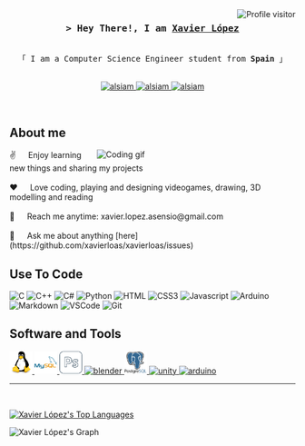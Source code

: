 

<a href="https://komarev.com/ghpvc/?username=xavierloas">
  <img align="right" src="https://komarev.com/ghpvc/?username=xavierloas&label=Visitors&color=0e75b6&style=flat" alt="Profile visitor" />
</a>


<!-- Intro  -->
<h3 align="center">
        <samp>&gt; Hey There!, I am
                <b><a target="_blank" href="https://alsiam.com">Xavier López</a></b>
        </samp>
</h3>


<p align="center"> 
  <samp>
    <br>
    「 I am a Computer Science Engineer student from <b>Spain</b> 」
    <br>
    <br>
  </samp>
</p>

<p align="center">
 <a href="" target="blank">
  <img src="https://img.shields.io/badge/Website-DC143C?style=for-the-badge&logo=medium&logoColor=white" alt="alsiam" />
 </a>
 <a href="linkedin.com/in/xavier-lópez-asensio-3748522ba" target="_blank">
  <img src="https://img.shields.io/badge/LinkedIn-0077B5?style=for-the-badge&logo=linkedin&logoColor=white" alt="alsiam"/>
 </a>
 <a href="https://www.instagram.com/xavilopezz_/" target="_blank">
  <img src="https://img.shields.io/badge/Instagram-fe4164?style=for-the-badge&logo=instagram&logoColor=white" alt="alsiam" />
 </a> 
</p>
<br>

<!-- About Section -->
 ## About me
 <p>
 <img align="right" width="350" src="/assets/programmer.gif" alt="Coding gif" />
 ✌️ &emsp; Enjoy learning new things and sharing my projects <br/><br/>
 ❤️ &emsp; Love coding, playing and designing videogames, drawing, 3D modelling and reading<br/><br/>
 📧 &emsp; Reach me anytime: xavier.lopez.asensio@gmail.com<br/><br/>
 💬 &emsp; Ask me about anything [here](https://github.com/xavierloas/xavierloas/issues)

</p>




## Use To Code

![C](https://img.shields.io/badge/--c?style=for-the-badge&logo=c&logoColor=white&color=blue)
![C++](https://img.shields.io/badge/C%2B%2B-E34F26%3F?style=for-the-badge&logo=c%2B%2B&logoColor=white&color=blue)
![C#](https://img.shields.io/badge/C%23-E34F26%3F?style=for-the-badge&logo=c%23&logoColor=white&color=%23390091)
![Python](https://img.shields.io/badge/Python-E34F26%3F?style=for-the-badge&logo=python&logoColor=blue&labelColor=black&color=%23FFDE5A)
![HTML](https://img.shields.io/badge/HTML5-E34F26?style=for-the-badge&logo=html5&logoColor=white)
![CSS3](https://img.shields.io/badge/CSS3-1572B6?style=for-the-badge&logo=css3&logoColor=white)
![Javascript](https://img.shields.io/badge/Javascript-F0DB4F?style=for-the-badge&labelColor=black&logo=javascript&logoColor=F0DB4F)
![Arduino](https://img.shields.io/badge/arduino-E34F26%3F?style=for-the-badge&logo=arduino&logoColor=white&color=%23189BA1)
![Markdown](https://img.shields.io/badge/Markdown-000000?style=for-the-badge&logo=markdown&logoColor=white)
![VSCode](https://img.shields.io/badge/Visual_Studio-0078d7?style=for-the-badge&logo=visual%20studio&logoColor=white)
![Git](https://img.shields.io/badge/Git-F05032?style=for-the-badge&logo=git&logoColor=white)

## Software and Tools
<p align="left"> 
  <a href="https://www.linux.org/" target="_blank" rel="noreferrer"> <img src="https://raw.githubusercontent.com/devicons/devicon/master/icons/linux/linux-original.svg" alt="linux" width="40" height="40"/> </a> 
  <a href="https://www.mysql.com/" target="_blank" rel="noreferrer"> <img src="https://raw.githubusercontent.com/devicons/devicon/master/icons/mysql/mysql-original-wordmark.svg" alt="mysql" width="40" height="40"/> </a> 
  <a href="https://www.photoshop.com/en" target="_blank" rel="noreferrer"> <img src="https://raw.githubusercontent.com/devicons/devicon/master/icons/photoshop/photoshop-line.svg" alt="photoshop" width="40" height="40"/> </a> 
<a href="https://www.blender.org/" target="_blank" rel="noreferrer"> <img src="https://download.blender.org/branding/community/blender_community_badge_white.svg" alt="blender" width="40" height="40"/> </a> 
  <a href="https://www.postgresql.org" target="_blank" rel="noreferrer"> <img src="https://raw.githubusercontent.com/devicons/devicon/master/icons/postgresql/postgresql-original-wordmark.svg" alt="postgresql" width="40" height="40"/> </a> 
  <a href="https://unity.com/" target="_blank" rel="noreferrer"> <img src="https://www.vectorlogo.zone/logos/unity3d/unity3d-icon.svg" alt="unity" width="40" height="40"/> </a>
  <a href="https://www.arduino.cc/" target="_blank" rel="noreferrer"> <img src="https://cdn.worldvectorlogo.com/logos/arduino-1.svg" alt="arduino" width="40" height="40"/> </a> 
  
<br/>
<hr/>
<br/>

  <a href="https://github.com/XavierLoAs"><img alt="Xavier López's Top Languages" src="https://denvercoder1-github-readme-stats.vercel.app/api/top-langs/?username=XavierLoAs&langs_count=8&layout=compact&theme=react&border_color=7F3FBF&bg_color=0D1117&title_color=F85D7F&icon_color=F8D866" height="192px" width="49.5%"/></a>
  <br/>
</a>


![Xavier López's Graph](https://github-readme-activity-graph.vercel.app/graph?username=xavierloas&custom_title=Xavier%20L%C3%B3pez%27s%20GitHub%20Activity%20Graph&bg_color=0D1117&color=7F3FBF&line=7F3FBF&point=7F3FBF&area_color=FFFFFF&title_color=FFFFFF&area=true)

